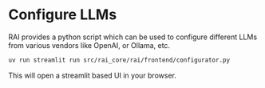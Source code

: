# Configure LLMs 

RAI provides a python script which can be used to configure different LLMs from various vendors like OpenAI, or Ollama, etc.

```bash
uv run streamlit run src/rai_core/rai/frontend/configurator.py
```

This will open a streamlit based UI in your browser.